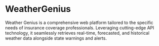 # WeatherGenius
 Weather Genius is a comprehensive web platform tailored to the specific needs of insurance coverage professionals. Leveraging cutting-edge API technology, it seamlessly retrieves real-time, forecasted, and historical weather data alongside state warnings and alerts.
